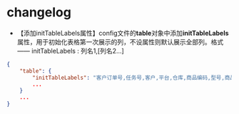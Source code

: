# changelog
- 【添加initTableLabels属性】config文件的**table**对象中添加**initTableLabels**属性，用于初始化表格第一次展示的列，不设属性则默认展示全部列。格式 —— initTableLabels : 列名1,[列名2...]
```json
{
    "table": {
        "initTableLabels": "客户订单号,任务号,客户,平台,仓库,商品编码,型号,商品状态,订单大类,计划数量,变更数量,变更时间"
        ...
    }
    ...
}
```